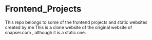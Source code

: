 # Frontend_Projects
This  repo belongs to some of the frontend projects and static websites created by me
This is a clone website of the original website of snapser.com , although it is a static one.
